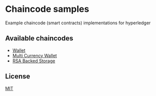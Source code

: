 # Chaincode samples

Example chaincode (smart contracts) implementations for hyperledger

## Available chaincodes
  - [Wallet](https://github.com/ivaylopivanov/chaincode-samples/blob/master/wallet)
  - [Multi Currency Wallet](https://github.com/ivaylopivanov/chaincode-samples/blob/master/multi-currency-wallet)
  - [RSA Backed Storage](https://github.com/ivaylopivanov/chaincode-samples/blob/master/storage)

## License

[MIT](https://github.com/ivaylopivanov/chaincode-samples/blob/master/LICENSE)
